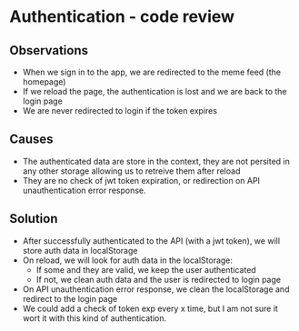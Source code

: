 # Authentication - code review

## Observations

- When we sign in to the app, we are redirected to the meme feed (the homepage)
- If we reload the page, the authentication is lost and we are back to the login page
- We are never redirected to login if the token expires 

## Causes

- The authenticated data are store in the context, they are not persited in any other storage allowing us to retreive them after reload
- They are no check of jwt token expiration, or redirection on API unauthentication error response. 

## Solution

- After successfully authenticated to the API (with a jwt token), we will store auth data in localStorage
- On reload, we will look for auth data in the localStorage:
  - If some and they are valid, we keep the user authenticated
  - If not, we clean auth data and the user is redirected to login page
- On API unauthentication error response, we clean the localStorage and redirect to the login page
- We could add a check of token exp every x time, but I am not sure it wort it with this kind of authentication. 